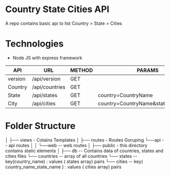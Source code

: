 # Country State Cities API
 A repo contains basic api to list Country > State > Cities


# Technologies
  - Node JS with express framework

| API | URL | METHOD | PARAMS |
| ------ | ------ | ------ | ------ |
| version | /api/version | GET |  |
| Country | /api/countries | GET |  |
| State | /api/states | GET | country=CountryName |
| City | /api/cities | GET | country=CountryName&state=StateName |


# Folder Structure
│
├── views - Cotains Templates
│
├── routes - Routes Goruping
└──api -- api routes
│
│   └──web -- web routes
│
├── public - this directory contains static elements
│
├── db -- Contains data of countries, states and cities files
      └── countries -- array of all countries
      └── states -- key(country_name)  : values ( states array) pairs
      └── cities -- key( country_name_state_name )  :  values ( cities array) pairs